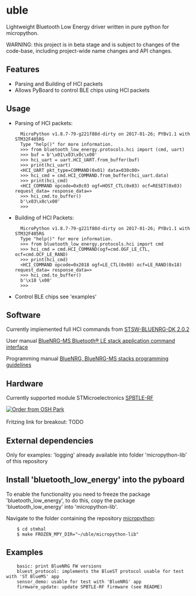 # uble

Lightweight Bluetooth Low Energy driver written in pure python for micropython.

WARNING: this project is in beta stage and is subject to changes of the
code-base, including project-wide name changes and API changes.

Features
---------------------

- Parsing and Building of HCI packets
- Allows PyBoard to control BLE chips using HCI packets

Usage
---------------------

- Parsing of HCI packets:

        MicroPython v1.8.7-79-g221f88d-dirty on 2017-01-26; PYBv1.1 with STM32F405RG
        Type "help()" for more information.
        >>> from bluetooth_low_energy.protocols.hci import (cmd, uart)
        >>> buf = b'\x01\x03\x0c\x00'
        >>> hci_uart = uart.HCI_UART.from_buffer(buf)
        >>> print(hci_uart)
        <HCI_UART pkt_type=COMMAND(0x01) data=030c00>
        >>> hci_cmd = cmd.HCI_COMMAND.from_buffer(hci_uart.data)
        >>> print(hci_cmd)
        <HCI_COMMAND opcode=0x0c03 ogf=HOST_CTL(0x03) ocf=RESET(0x03) request_data= response_data=>
        >>> hci_cmd.to_buffer()
        b'\x03\x0c\x00'
        >>>

        
- Building of HCI Packets:

        MicroPython v1.8.7-79-g221f88d-dirty on 2017-01-26; PYBv1.1 with STM32F405RG
        Type "help()" for more information.
        >>> from bluetooth_low_energy.protocols.hci import cmd
        >>> hci_cmd = cmd.HCI_COMMAND(ogf=cmd.OGF_LE_CTL, ocf=cmd.OCF_LE_RAND)
        >>> print(hci_cmd)
        <HCI_COMMAND opcode=0x2018 ogf=LE_CTL(0x08) ocf=LE_RAND(0x18) request_data= response_data=>
        >>> hci_cmd.to_buffer()
        b'\x18 \x00'
        >>>

- Control BLE chips see 'examples'

Software
---------------------

Currently implemented full HCI commands from [STSW-BLUENRG-DK 2.0.2](http://www.st.com/en/embedded-software/stsw-bluenrg-dk.html)

User manual [BlueNRG-MS Bluetooth® LE stack application command interface](http://www.st.com/resource/en/user_manual/dm00162667.pdf)

Programming manual [BlueNRG, BlueNRG-MS stacks programming guidelines](http://www.st.com/resource/en/programming_manual/dm00141271.pdf)


Hardware
---------------------

Currently supported module STMicroelectronics [SPBTLE-RF](http://www.st.com/en/wireless-connectivity/spbtle-rf.html) 

<a href="https://oshpark.com/shared_projects/ST79grRm"><img src="https://oshpark.com/assets/badge-5b7ec47045b78aef6eb9d83b3bac6b1920de805e9a0c227658eac6e19a045b9c.png" alt="Order from OSH Park"></img></a>
</br></br>
Fritzing link for breakout: TODO

External dependencies
---------------------

Only for examples:
'logging' already available into folder 'micropython-lib' of this repository

Install 'bluetooth_low_energy' into the pyboard
---------------------

To enable the functionality you need to freeze the package 'bluetooth_low_energy',
to do this, copy the package 'bluetooth_low_energy' into 'micropython-lib'.

Navigate to the folder containing the repository [micropython](https://github.com/micropython/micropython):

        $ cd stmhal
        $ make FROZEN_MPY_DIR="~/uble/micropython-lib"


Examples
---------------------

        basic: print BlueNRG FW versions
        bluest_protocol: implements the BlueST protocol usable for test with 'ST BlueMS' app
        sensor_demo: usable for test with 'BlueNRG' app
        firmware_update: update SPBTLE-RF firmware (see README)
        
